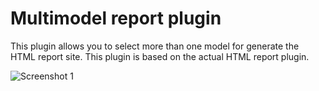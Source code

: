 # Multimodel report plugin
This plugin allows you to select more than one model for generate the HTML report site. This plugin is based on the actual HTML report plugin.

![Screenshot 1](screenshots/screenshot-1.jpg.jpg "Screenshot 1")
